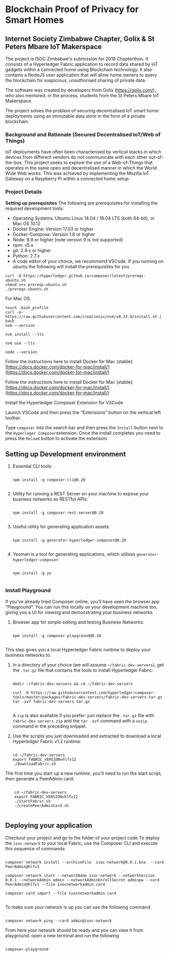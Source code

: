 # Blockchain Proof of Privacy for Smart Homes

## Internet Society Zimbabwe Chapter, Golix & St Peters Mbare IoT Makerspace

The project is ISOC Zimbabwe's submission for 2018 Chapterthon. It consists of a Hyperledger Fabric application to record data shared by IoT gadgets within a connected home using Blockchain technology. It also contains a NodeJS user application that will allow home owners to query the blockchain for suspicious, unauthorised sharing of private data. 

The software was created by developers from Golix (https://golix.com/), who also mentored, in the process, students from the St Peters Mbare IoT Makerspace.

The project solves the problem of securing decentralised IoT smart home deployments using an immutable data store in the form of a private blockchain. 

### Background and Rationale (Secured Decentralised IoT/Web of Things)
IoT deployments have often been characterised by vertical stacks in which devices from different vendors do not communicate with each other out-of-the-box. This project seeks to explore the use of a Web-of-Things that operates in the same open and decentralised manner in which the World Wide Web works. This was achieved by implementing the Mozilla IoT Gateway on a Raspberry Pi within a connected home setup. 

### Project Details

**Setting up prerequisites** 
The following are prerequisites for installing the required development tools:
-   Operating Systems: Ubuntu Linux 14.04 / 16.04 LTS (both 64-bit), or Mac OS 10.12
-   Docker Engine: Version 17.03 or higher
-   Docker-Compose: Version 1.8 or higher
-   Node: 8.9 or higher (note version 9 is not supported)
-   npm: v5.x
-   git: 2.9.x or higher
-   Python: 2.7.x
-   A code editor of your choice, we recommend VSCode.
If you running on ubuntu the following will install the prerequisites for you
```
curl -O https://hyperledger.github.io/composer/latest/prereqs-ubuntu.sh
chmod u+x prereqs-ubuntu.sh
./prereqs-ubuntu.sh
```
For Mac OS
```
touch .bash_profile
curl -o- https://raw.githubusercontent.com/creationix/nvm/v0.33.0/install.sh | bash
nvm —-version

nvm install --lts

nvm use --lts

node --version
```

Follow the instructions here to install Docker for Mac (stable): [https://docs.docker.com/docker-for-mac/install/](https://docs.docker.com/docker-for-mac/install/)

Follow the instructions here to install Docker for Mac (stable): [https://docs.docker.com/docker-for-mac/install/](https://docs.docker.com/docker-for-mac/install/)

 Install the Hyperledger Composer Extension for VSCode

Launch VSCode and then press the “Extensions” button on the vertical left toolbar.

Type  `composer`  into the search bar and then press the  `Install`  button next to the  `Hyperleger Composer`extension. Once the install completes you need to press the  `Reload`  button to activate the extension.

## Setting up Development environment
1.  Essential CLI tools:
    
    ```
    
    npm install -g composer-cli@0.20
    
    
    ```
    
2.  Utility for running a REST Server on your machine to expose your business networks as RESTful APIs:
    
    
    ```
    
    npm install -g composer-rest-server@0.20
    
    
    ```
    
3.  Useful utility for generating application assets:
    
    
    ```
    
    npm install -g generator-hyperledger-composer@0.20
    
    
    ```
    
4.  Yeoman is a tool for generating applications, which utilises  `generator-hyperledger-composer`:
     
    ```
    
    npm install -g yo
    
    
    ```
    
### Install Playground

If you've already tried Composer online, you'll have seen the browser app "Playground". You can run this locally on your development machine too, giving you a UI for viewing and demonstrating your business networks.

1.  Browser app for simple editing and testing Business Networks:
    
    
    ```
    
    npm install -g composer-playground@0.20
    
    
    ```

This step gives you a local Hyperledger Fabric runtime to deploy your business networks to.

1.  In a directory of your choice (we will assume  `~/fabric-dev-servers`), get the  `.tar.gz`  file that contains the tools to install Hyperledger Fabric:
    
    
    ```
    
    mkdir ~/fabric-dev-servers && cd ~/fabric-dev-servers
    
    curl -O https://raw.githubusercontent.com/hyperledger/composer-tools/master/packages/fabric-dev-servers/fabric-dev-servers.tar.gz
    tar -xvf fabric-dev-servers.tar.gz
    
    
    ```
    
    A  `zip`  is also available if you prefer: just replace the  `.tar.gz`  file with  `fabric-dev-servers.zip`  and the  `tar -xvf`  command with a  `unzip`  command in the preceding snippet.
    
2.  Use the scripts you just downloaded and extracted to download a local Hyperledger Fabric v1.2 runtime:
    
    
    ```
    
    cd ~/fabric-dev-servers
    export FABRIC_VERSION=hlfv12
    ./downloadFabric.sh
    
    ```
    

The first time you start up a new runtime, you'll need to run the start script, then generate a PeerAdmin card:



```

    cd ~/fabric-dev-servers
    export FABRIC_VERSION=hlfv12
    ./startFabric.sh
    ./createPeerAdminCard.sh
    
```
## Deploying your application

Checkout your project and go to the folder of your project code
To deploy the `isoc-network` to your local Fabric, use the Composer CLI and execute this sequence of commands:

```

composer network install --archiveFile  isoc-network@0.0.1.bna  --card PeerAdmin@hlfv1

composer network start --networkName isoc-network --networkVersion 0.0.1 --networkAdmin admin --networkAdminEnrollSecret adminpw --card PeerAdmin@hlfv1 --file isocnetworkadmin.card

composer card import --file isocnetworkadmin.card


```

To make sure your network is up you can use the following command

```

composer network ping --card admin@isoc-network

```
From here your network should be ready and you can view it from playground.
open a new terminal and run the following 

```

composer-playground

```
